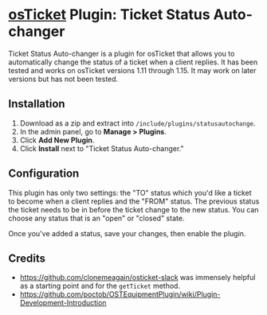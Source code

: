 # [osTicket](https://osticket.com) Plugin: Ticket Status Auto-changer
Ticket Status Auto-changer is a plugin for osTicket that allows you to automatically change the status of a ticket when a client replies. It has been tested and works on osTicket versions 1.11 through 1.15. It may work on later versions but has not been tested.

## Installation
1. Download as a zip and extract into `/include/plugins/statusautochange`.
2. In the admin panel, go to **Manage > Plugins**.
3. Click **Add New Plugin**.
4. Click **Install** next to "Ticket Status Auto-changer."

## Configuration
This plugin has only two settings: the "TO" status which you'd like a ticket to become when a client 
replies and the "FROM" status. The previous status the ticket needs to be in before the ticket change to 
the new status. 
You can choose any status that is an "open" or "closed" state.

Once you've added a status, save your changes, then enable the plugin.

## Credits
- https://github.com/clonemeagain/osticket-slack was immensely helpful as a starting point and for the `getTicket` method.
- https://github.com/poctob/OSTEquipmentPlugin/wiki/Plugin-Development-Introduction
